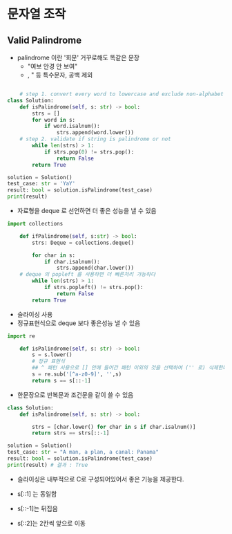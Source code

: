 # 문자열 조작


## Valid Palindrome

- palindrome 이란 '회문' 거꾸로해도 똑같은 문장
  - "여보 안경 안 보여"
  - , " 등 특수문자, 공백 제외

```python

    # step 1. convert every word to lowercase and exclude non-alphabet words
class Solution:
    def isPalindrome(self, s: str) -> bool:
        strs = []
        for word in s:
            if word.isalnum():
                strs.append(word.lower())
    # step 2. validate if string is palindrome or not
        while len(strs) > 1:
            if strs.pop(0) != strs.pop():
                return False
        return True

solution = Solution()
test_case: str = 'YaY'
result: bool = solution.isPalindrome(test_case)
print(result)

```

- 자료형을 deque 로 선언하면 더 좋은 성능을 낼 수 있음
  
```python
import collections

    def ifPalindrome(self, s:str) -> bool:
        strs: Deque = collections.deque()

        for char in s:
            if char.isalnum():
                strs.append(char.lower())
    # deque 의 popleft 를 사용하면 더 빠른처리 가능하다
        while len(strs) > 1:
            if strs.popleft() != strs.pop():
                return False
        return True
```

- 슬라이싱 사용
- 정규표현식으로 deque 보다 좋은성능 낼 수 있음

```python
import re

    def isPalindrome(self, s: str) -> bool:
        s = s.lower()
        # 정규 표현식
        ## ^ 패턴 사용으로 [] 안에 들어간 패턴 이외의 것을 선택하여 ('' 로) 삭제한다 
        s = re.sub('[^a-z0-9]', '',s)
        return s == s[::-1]

```

- 한문장으로 반복문과 조건문을 같이 쓸 수 있음

```python
class Solution:
    def isPalindrome(self, s: str) -> bool:

        strs = [char.lower() for char in s if char.isalnum()] 
        return strs == strs[::-1] 

solution = Solution()
test_case: str = "A man, a plan, a canal: Panama"
result: bool = solution.isPalindrome(test_case)
print(result) # 결과 : True
```



- 슬라이싱은 내부적으로 C로 구성되어있어서 좋은 기능을 제공한다.

- s[::1] 는 동일함
- s[::-1]는 뒤집음
- s[::2]는 2칸씩 앞으로 이동



